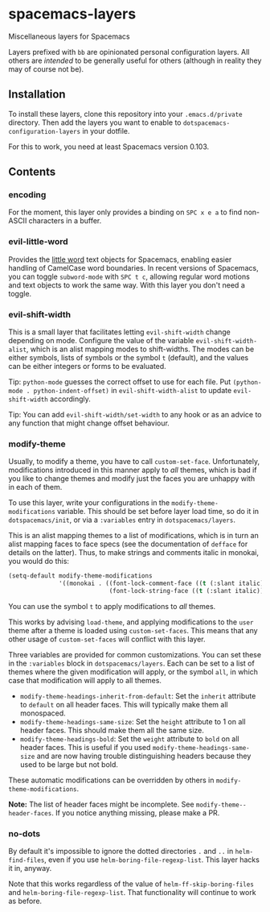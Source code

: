 # spacemacs-layers

Miscellaneous layers for Spacemacs

Layers prefixed with `bb` are opinionated personal configuration layers. All
others are *intended* to be generally useful for others (although in reality
they may of course not be).

## Installation
To install these layers, clone this repository into your `.emacs.d/private`
directory. Then add the layers you want to enable to
`dotspacemacs-configuration-layers` in your dotfile.

For this to work, you need at least Spacemacs version 0.103.

## Contents

### encoding

For the moment, this layer only provides a binding on `SPC x e a` to find
non-ASCII characters in a buffer.

### evil-little-word

Provides the [little word](https://github.com/tarao/evil-plugins) text objects
for Spacemacs, enabling easier handling of CamelCase word boundaries. In recent
versions of Spacemacs, you can toggle `subword-mode` with `SPC t c`, allowing
regular word motions and text objects to work the same way. With this layer you
don't need a toggle.

### evil-shift-width

This is a small layer that facilitates letting `evil-shift-width` change
depending on mode. Configure the value of the variable `evil-shift-width-alist`,
which is an alist mapping modes to shift-widths. The modes can be either
symbols, lists of symbols or the symbol `t` (default), and the values can be
either integers or forms to be evaluated.

Tip: `python-mode` guesses the correct offset to use for each file. Put
`(python-mode . python-indent-offset)` in `evil-shift-width-alist` to update
`evil-shift-width` accordingly.

Tip: You can add `evil-shift-width/set-width` to any hook or as an advice to any
function that might change offset behaviour.

### modify-theme

Usually, to modify a theme, you have to call `custom-set-face`. Unfortunately,
modifications introduced in this manner apply to *all* themes, which is bad if
you like to change themes and modify just the faces you are unhappy with in each
of them.

To use this layer, write your configurations in the `modify-theme-modifications`
variable. This should be set before layer load time, so do it in
`dotspacemacs/init`, or via a `:variables` entry in `dotspacemacs/layers`.

This is an alist mapping themes to a list of modifications, which is in turn an
alist mapping faces to face specs (see the documentation of `defface` for
details on the latter). Thus, to make strings and comments italic in monokai,
you would do this:

```lisp
(setq-default modify-theme-modifications
              '((monokai . ((font-lock-comment-face ((t (:slant italic))))
                            (font-lock-string-face ((t (:slant italic))))))))
```

You can use the symbol `t` to apply modifications to *all* themes.

This works by advising `load-theme`, and applying modifications to the `user`
theme after a theme is loaded using `custom-set-faces`. This means that any
other usage of `custom-set-faces` will conflict with this layer.

Three variables are provided for common customizations. You can set these in the
`:variables` block in `dotspacemacs/layers`. Each can be set to a list of themes
where the given modification will apply, or the symbol `all`, in which case that
modification will apply to all themes.

- `modify-theme-headings-inherit-from-default`: Set the `inherit` attribute to
  `default` on all header faces. This will typically make them all monospaced.
- `modify-theme-headings-same-size`: Set the `height` attribute to 1 on all
  header faces. This should make them all the same size.
- `modify-theme-headings-bold`: Set the `weight` attribute to `bold` on all
  header faces. This is useful if you used `modify-theme-headings-same-size` and
  are now having trouble distinguishing headers because they used to be large
  but not bold.

These automatic modifications can be overridden by others in
`modify-theme-modifications`.

**Note:** The list of header faces might be incomplete. See
`modify-theme--header-faces`. If you notice anything missing, please make a PR.

### no-dots

By default it's impossible to ignore the dotted directories `.` and `..` in
`helm-find-files`, even if you use `helm-boring-file-regexp-list`. This layer
hacks it in, anyway.

Note that this works regardless of the value of `helm-ff-skip-boring-files` and
`helm-boring-file-regexp-list`. That functionality will continue to work as
before.
